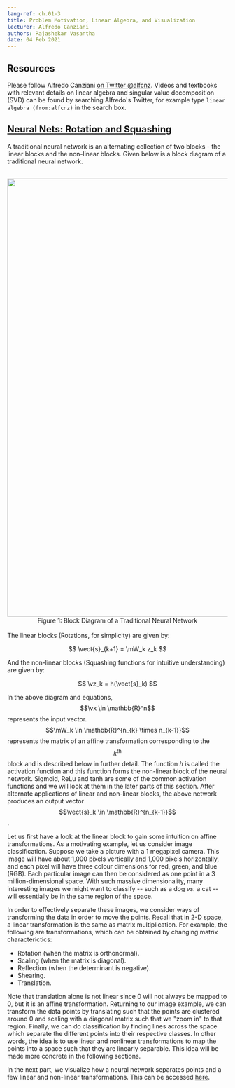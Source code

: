 ```yaml
---
lang-ref: ch.01-3
title: Problem Motivation, Linear Algebra, and Visualization
lecturer: Alfredo Canziani
authors: Rajashekar Vasantha
date: 04 Feb 2021
---
```



## Resources

Please follow Alfredo Canziani [on Twitter @alfcnz](https://twitter.com/alfcnz). Videos and textbooks with relevant details on linear algebra and singular value decomposition (SVD) can be found by searching Alfredo's Twitter, for example type `linear algebra (from:alfcnz)` in the search box.


## [Neural Nets: Rotation and Squashing](https://youtu.be/0TdAmZUMj2k)
A traditional neural network is an alternating collection of two blocks - the linear blocks and the non-linear blocks. Given below is a block diagram of a traditional neural network. 
<br>
<br>
<center>
<img src="{{site.baseurl}}/images/week02/02-3/figure1.png" width="1000px"/>
Figure 1: Block Diagram of a Traditional Neural Network
</center>
<br>
The linear blocks (Rotations, for simplicity) are given by:

$$ 
\vect{s}_{k+1} = \mW_k z_k 
$$

And the non-linear blocks (Squashing functions for intuitive understanding) are given by:

$$ \vz_k = h(\vect{s}_k) $$

In the above diagram and equations, $$\vx \in \mathbb{R}^n$$ represents the input vector. $$\mW_k \in \mathbb{R}^{n_{k} \times n_{k-1}}$$ represents the matrix of an affine transformation corresponding to the $$k^{\text{th}}$$ block and is described below in further detail. The function $h$ is called the activation function and this function forms the non-linear block of the neural network. Sigmoid, ReLu and tanh are some of the common activation functions and we will look at them in the later parts of this section. After alternate applications of linear and non-linear blocks, the above network produces an output vector $$\vect{s}_k \in \mathbb{R}^{n_{k-1}}$$.

Let us first have a look at the linear block to gain some intuition on affine transformations. As a motivating example, let us consider image classification. Suppose we take a picture with a 1 megapixel camera. This image will have about 1,000 pixels vertically and 1,000 pixels horizontally, and each pixel will have three colour dimensions for red, green, and blue (RGB). Each particular image can then be considered as one point in a 3 million-dimensional space. With such massive dimensionality, many interesting images we might want to classify -- such as a dog *vs.* a cat -- will essentially be in the same region of the space.

In order to effectively separate these images, we consider ways of transforming the data in order to move the points. Recall that in 2-D space, a linear transformation is the same as matrix multiplication. For example, the following are transformations, which can be obtained by changing matrix characterictics:

-   Rotation (when the matrix is orthonormal).
-   Scaling (when the matrix is diagonal).
-   Reflection (when the determinant is negative).
-   Shearing.
-   Translation.

Note that translation alone is not linear since 0 will not always be mapped to 0, but it is an affine transformation. Returning to our image example, we can transform the data points by translating such that the points are clustered around 0 and scaling with a diagonal matrix such that we "zoom in" to that region. Finally, we can do classification by finding lines across the space which separate the different points into their respective classes. In other words, the idea is to use linear and nonlinear transformations to map the points into a space such that they are linearly separable. This idea will be made more concrete in the following sections.

In the next part, we visualize how a neural network separates points and a few linear and non-linear transformations. This can be accessed [here](https://atcold.github.io/pytorch-Deep-Learning/en/week01/01-3/). 
